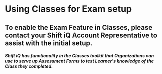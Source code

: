 # Using Classes for Exam setup

## To enable the Exam Feature in Classes, please contact your Shift iQ Account Representative to assist with the initial setup.

##### Shift iQ has functionality in the Classes toolkit that Organizations can use to serve up Assessment Forms to test Learner's knowledge of the Class they completed.
